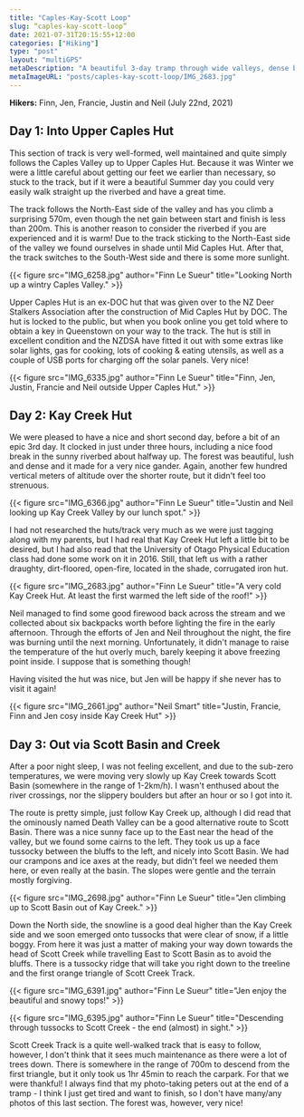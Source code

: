 ```yaml
---
title: "Caples-Kay-Scott Loop"
slug: “caples-kay-scott-loop”
date: 2021-07-31T20:15:55+12:00
categories: ["Hiking"]
type: "post"
layout: "multiGPS"
metaDescription: "A beautiful 3-day tramp through wide valleys, dense bush and snowy tops. It visits two very memorable (if different) huts and passes through some of the best scenery in New Zealand."
metaImageURL: "posts/caples-kay-scott-loop/IMG_2683.jpg"
---
```


__Hikers:__ Finn, Jen, Francie, Justin and Neil (July 22nd, 2021)

## Day 1: Into Upper Caples Hut

<div id="Day_1_To_Upper_Caples_Hut"></div>

This section of track is very well-formed, well maintained and quite simply follows the Caples Valley up to Upper Caples Hut. Because it was Winter we were a little careful about getting our feet we earlier than necessary, so stuck to the track, but if it were a beautiful Summer day you could very easily walk straight up the riverbed and have a great time.

The track follows the North-East side of the valley and has you climb a surprising 570m, even though the net gain between start and finish is less than 200m. This is another reason to consider the riverbed if you are experienced and it is warm! Due to the track sticking to the North-East side of the valley we found ourselves in shade until Mid Caples Hut. After that, the track switches to the South-West side and there is some more sunlight.

{{< figure src="IMG_6258.jpg" author="Finn Le Sueur" title="Looking North up a wintry Caples Valley." >}}

Upper Caples Hut is an ex-DOC hut that was given over to the NZ Deer Stalkers Association after the construction of Mid Caples Hut by DOC. The hut is locked to the public, but when you book online you get told where to obtain a key in Queenstown on your way to the track. The hut is still in excellent condition and the NZDSA have fitted it out with some extras like solar lights, gas for cooking, lots of cooking & eating utensils, as well as a couple of USB ports for charging off the solar panels. Very nice!

{{< figure src="IMG_6335.jpg" author="Finn Le Sueur" title="Finn, Jen, Justin, Francie and Neil outside Upper Caples Hut." >}}

## Day 2: Kay Creek Hut

<div id="Day_2_To_Kay_Creek_Hut"></div>

We were pleased to have a nice and short second day, before a bit of an epic 3rd day. It clocked in just under three hours, including a nice food break in the sunny riverbed about halfway up. The forest was beautiful, lush and dense and it made for a very nice gander. Again, another few hundred vertical meters of altitude over the shorter route, but it didn't feel too strenuous.

{{< figure src="IMG_6366.jpg" author="Finn Le Sueur" title="Justin and Neil looking up Kay Creek Valley by our lunch spot." >}}

I had not researched the huts/track very much as we were just tagging along with my parents, but I had real that Kay Creek Hut left a little bit to be desired, but I had also read that the University of Otago Physical Education class had done some work on it in 2016. Still, that left us with a rather draughty, dirt-floored, open-fire, located in the shade, corrugated iron hut.

{{< figure src="IMG_2683.jpg" author="Finn Le Sueur" title="A very cold Kay Creek Hut. At least the first warmed the left side of the roof!" >}}

Neil managed to find some good firewood back across the stream and we collected about six backpacks worth before lighting the fire in the early afternoon. Through the efforts of Jen and Neil throughout the night, the fire was burning until the next morning. Unfortunately, it didn't manage to raise the temperature of the hut overly much, barely keeping it above freezing point inside. I suppose that is something though!

Having visited the hut was nice, but Jen will be happy if she never has to visit it again!

{{< figure src="IMG_2661.jpg" author="Neil Smart" title="Justin, Francie, Finn and Jen cosy inside Kay Creek Hut" >}}

## Day 3: Out via Scott Basin and Creek

<div id="Day_3_Out_via_Scott_Basin_Creek"></div>

After a poor night sleep, I was not feeling excellent, and due to the sub-zero temperatures, we were moving very slowly up Kay Creek towards Scott Basin (somewhere in the range of 1-2km/h). I wasn't enthused about the river crossings, nor the slippery boulders but after an hour or so I got into it.

The route is pretty simple, just follow Kay Creek up, although I did read that the ominously named Death Valley can be a good alternative route to Scott Basin. There was a nice sunny face up to the East near the head of the valley, but we found some cairns to the left. They took us up a face tussocky between the bluffs to the left, and nicely into Scott Basin. We had our crampons and ice axes at the ready, but didn't feel we needed them here, or even really at the basin. The slopes were gentle and the terrain mostly forgiving.

{{< figure src="IMG_2698.jpg" author="Finn Le Sueur" title="Jen climbing up to Scott Basin out of Kay Creek." >}}

Down the North side, the snowline is a good deal higher than the Kay Creek side and we soon emerged onto tussocks that were clear of snow, if a little boggy. From here it was just a matter of making your way down towards the head of Scott Creek while travelling East to Scott Basin as to avoid the bluffs. There is a tussocky ridge that will take you right down to the treeline and the first orange triangle of Scott Creek Track.

{{< figure src="IMG_6391.jpg" author="Finn Le Sueur" title="Jen enjoy the beautiful and snowy tops!" >}}

{{< figure src="IMG_6395.jpg" author="Finn Le Sueur" title="Descending through tussocks to Scott Creek - the end (almost) in sight." >}}

Scott Creek Track is a quite well-walked track that is easy to follow, however, I don't think that it sees much maintenance as there were a lot of trees down. There is somewhere in the range of 700m to descend from the first triangle, but it only took us 1hr 45min to reach the carpark. For that we were thankful!
I always find that my photo-taking peters out at the end of a tramp - I think I just get tired and want to finish, so I don't have many/any photos of this last section. The forest was, however, very nice!
